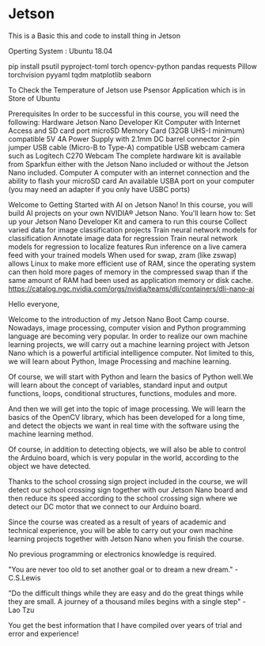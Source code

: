 # Jetson

This is a Basic this and code to install thing in Jetson

Operting System : Ubuntu 18.04

pip install psutil pyproject-toml torch opencv-python pandas requests Pillow torchvision pyyaml tqdm matplotlib seaborn 


To Check the Temperature of Jetson use Psensor Application which is in Store of Ubuntu


Prerequisites
In order to be successful in this course, you will need the following:
Hardware
Jetson Nano Developer Kit
Computer with Internet Access and SD card port
microSD Memory Card (32GB UHS-I minimum)
compatible 5V 4A Power Supply with 2.1mm DC barrel connector
2-pin jumper
USB cable (Micro-B to Type-A)
compatible USB webcam camera such as
Logitech C270 Webcam
The complete hardware kit is available from Sparkfun either with the Jetson Nano included or without the Jetson Nano included.
Computer
A computer with an internet connection and the ability to flash your microSD card
An available USBA port on your computer (you may need an adapter if you only have USBC ports)
 
Welcome to Getting Started with AI on Jetson Nano! In this course, you will build AI projects on your own NVIDIA® Jetson Nano. You'll learn how to:
Set up your Jetson Nano Developer Kit and camera to run this course
Collect varied data for image classification projects
Train neural network models for classification
Annotate image data for regression
Train neural network models for regression to localize features
Run inference on a live camera feed with your trained models
When used for swap, zram (like zswap) allows Linux to make more efficient use of RAM, since the operating system can then hold more pages of memory in the compressed swap than if the same amount of RAM had been used as application memory or disk cache.
https://catalog.ngc.nvidia.com/orgs/nvidia/teams/dli/containers/dli-nano-ai



Hello everyone,

Welcome to the introduction of my Jetson Nano Boot Camp course. Nowadays, image processing, computer vision and Python programming language are becoming very popular. In order to realize our own machine learning projects, we will carry out a machine learning project with Jetson Nano which is a powerful artificial intelligence computer. Not limited to this, we will learn about Python, Image Processing and machine learning.

Of course, we will start with Python and learn the basics of Python well.We will learn about the concept of variables, standard input and output functions, loops, conditional structures, functions, modules and more.

And then we will get into the topic of image processing. We will learn the basics of the OpenCV library, which has been developed for a long time, and detect the objects we want in real time with the software using the machine learning method.

Of course, in addition to detecting objects, we will also be able to control the Arduino board, which is very popular in the world, according to the object we have detected.

Thanks to the school crossing sign project included in the course, we will detect our school crossing sign together with our Jetson Nano board and then reduce its speed according to the school crossing sign where we detect our DC motor that we connect to our Arduino board.

Since the course was created as a result of years of academic and technical experience, you will be able to carry out your own machine learning projects together with Jetson Nano when you finish the course.



No previous programming or electronics knowledge is required.

"You are never too old to set another goal or to dream a new dream." - C.S.Lewis

"Do the difficult things while they are easy and do the great things while they are small. A journey of a thousand miles begins with a single step" - Lao Tzu

You get the best information that I have compiled over years of trial and error and experience!
